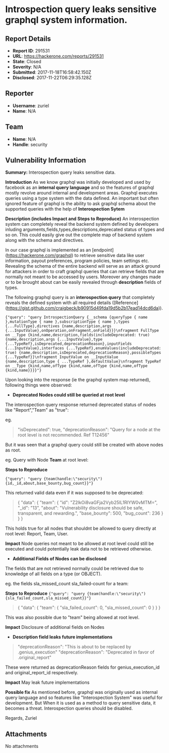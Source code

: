 # Introspection query leaks sensitive graphql system information.

## Report Details
- **Report ID**: 291531
- **URL**: https://hackerone.com/reports/291531
- **State**: Closed
- **Severity**: N/A
- **Submitted**: 2017-11-18T16:58:42.150Z
- **Disclosed**: 2017-11-22T06:29:35.128Z

## Reporter
- **Username**: zuriel
- **Name**: N/A

## Team
- **Name**: N/A
- **Handle**: security

## Vulnerability Information
**Summary:**
Interospection query leaks sensitive data.

**Introduction**
As we know graphql was initially developed and used by facebook as an **internal query language** and so the features of graphql mostly revolve around internal and development areas.
Graphql executes queries using a type system with the data defined. An important but often ignored feature of graphql is the ability to ask graphql schema about the supported queries with the help of **Interospection Sytem**

**Description (includes Impact and Steps to Reproduce)**
An interospection system can completely reveal the backend system defined by developers inluding arguments,fields,types,descriptions,deprecated status of types and so on. 
This could easily give out the complete map of backend system along with the schema and directives. 

In our case graphql is implemented as an [endpoint] (https://hackerone.com/graphql) to retrieve sensitive data like user information, payout preferences, program policies, team settings etc.
Revealing the schema of the entire backend will serve as an attack ground for attackers in order to craft graphql queries that can retrieve fields that are normally not meant to be accessed by users.
Moreover any changes made or to be brought about can be easily revealed through **description** fields of types.

The following graphql query is an **interospection query** that completely reveals the defined system with all required details ([Reference] (https://gist.github.com/craigbeck/b90915d49fda19d5b2b17ead14dcd6da)). 

`{"query": "query IntrospectionQuery {__schema {queryType { name },mutationType { name },subscriptionType { name },types {...FullType},directives {name,description,args {...InputValue},onOperation,onFragment,onField}}}\nfragment FullType on __Type {kind,name,description,fields(includeDeprecated: true) {name,description,args {...InputValue},type {...TypeRef},isDeprecated,deprecationReason},inputFields {...InputValue},interfaces {...TypeRef},enumValues(includeDeprecated: true) {name,description,isDeprecated,deprecationReason},possibleTypes {...TypeRef}}\nfragment InputValue on __InputValue {name,description,type { ...TypeRef },defaultValue}\nfragment TypeRef on __Type {kind,name,ofType {kind,name,ofType {kind,name,ofType {kind,name}}}}"}`

Upon looking into the response (ie the graphql system map returned), following things were observed:

+ **Deprecated Nodes could still be queried at root level**

The interospection query response returned deprecated status of nodes like "Report","Team" as "true":

eg.
> "isDeprecated": true,
  "deprecationReason": "Query for a <Node Name> node at the root level is not recommended. Ref T12456" 

But it was seen that a graphql query could still be created with above nodes as root. 

eg. Query with Node **Team** at root level:

**Steps to Reproduce**

`{"query": "query {team(handle:\"security\"){id,_id,about,base_bounty,bug_count}}"}`

This returned valid data even if it was supposed to be deprecated:

> {
	"data": {
		"team": {
			"id": "Z2lkOi8vaGFja2Vyb25lL1RlYW0vMTM=",
			"_id": "13",
			"about": "Vulnerability disclosure should be safe, transparent, and rewarding.",
			"base_bounty": 500,
			"bug_count": 236
		}
	}
}

This holds true for all nodes that shouldnt be allowed to query directly at root level: Report, Team, User.

**Impact**
Node queries not meant to be allowed at root level could still be executed and could potentially leak data not to be retrieved otherwise. 


+ **Additional Fields of Nodes can be disclosed**

The fields that are not retrieved normally could be retrieved due to knowledge of all fields on a type (or OBJECT). 

eg. the fields sla_missed_count sla_failed-count for a team:

**Steps to Reproduce** 
`{"query": "query {team(handle:\"security\"){sla_failed_count,sla_missed_count}}"}`

> {
	"data": {
		"team": {
			"sla_failed_count": 0,
			"sla_missed_count": 0
		}
	}
}

This was also possible due to "team" being allowed at root level.

**Impact**
Disclosure of additional fields on Nodes


+ **Description field leaks future implementations**

> "deprecationReason": "This is about to be replaced by .genius_execution" 
> "deprecationReason": "Deprecated in favor of .original_report" 

These were returned as deprecationReason fields for genius_execution_id and original_report_id respectively. 

**Impact**
May leak future implementations


**Possible fix**
As mentioned before, graphql was originally used as internal query language and so features like "Interospection System" was useful for development.
But When it is used as a method to query sensitive data, it becomes a threat. Interospection queries should be disabled.


Regards,
Zuriel

## Attachments
No attachments

